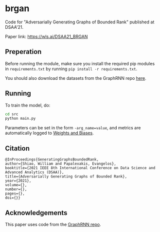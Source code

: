 # brgan
Code for "Adversarially Generating Graphs of Bounded Rank" published at DSAA'21.

Paper link: https://wls.ai/DSAA21_BRGAN


## Preperation

Before running the module, make sure you install the required pip modules in `requirements.txt` by running `pip install -r requirements.txt`.

You should also download the datasets from the GraphRNN repo [here](https://github.com/JiaxuanYou/graph-generation/tree/master/dataset).


## Running

To train the model, do:
```bash
cd src
python main.py
```

Parameters can be set in the form `-arg_name=value`, and metrics are automatically logged to [Weights and Biases](https://wandb.ai/).


## Citation
```
@InProceedings{GeneratingGraphsBoundedRank,
author={Shiao, William and Papalexakis, Evangelos},
booktitle={2021 IEEE 8th International Conference on Data Science and Advanced Analytics (DSAA)}, 
title={Adversarially Generating Graphs of Bounded Rank}, 
year={2021},
volume={},
number={},
pages={},
doi={}}
```

## Acknowledgements

This paper uses code from the [GraphRNN repo](https://github.com/JiaxuanYou/graph-generation).
